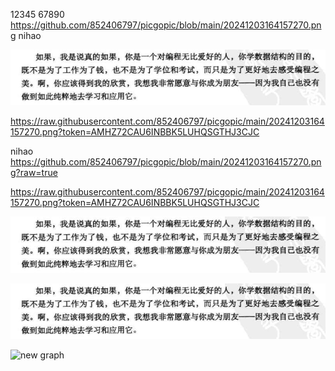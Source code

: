 12345
67890
https://github.com/852406797/picgopic/blob/main/20241203164157270.png
nihao 

![图片描述](https://github.com/852406797/picgopic/blob/main/20241203164157270.png?raw=true)

https://raw.githubusercontent.com/852406797/picgopic/main/20241203164157270.png?token=AMHZ72CAU6INBBK5LUHQSGTHJ3CJC

nihao
https://github.com/852406797/picgopic/blob/main/20241203164157270.png?raw=true

https://raw.githubusercontent.com/852406797/picgopic/main/20241203164157270.png?token=AMHZ72CAU6INBBK5LUHQSGTHJ3CJC

![](https://raw.githubusercontent.com/852406797/picgopic/main/20241203164157270.png?token=AMHZ72CAU6INBBK5LUHQSGTHJ3CJC)

![](https://raw.githubusercontent.com/852406797/picgopic/main/20241203164157270.png?token=AMHZ72CAU6INBBK5LUHQSGTHJ3CJC)

![new graph](https://cdn.jsdelivr.net/gh/852406797/picgopic@main/202412031723921.png)

